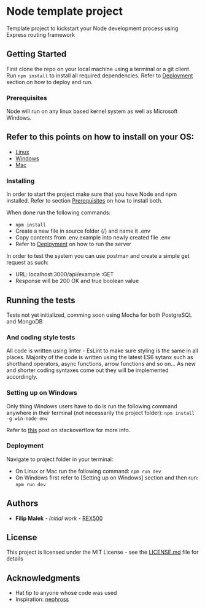 # Node template project

Template project to kickstart your Node development process using Express routing framework

## Getting Started

First clone the repo on your local machine using a terminal or a git client.
Run `npm install` to install all required dependencies.
Refer to [Deployment](#Deployment) section on how to deploy and run.

### Prerequisites

Node will run on any linux based kernel system as well as Microsoft Windows.

## Refer to this points on how to install on your OS:
* [Linux](https://nodejs.org/en/download/package-manager/)
* [Windows](https://nodejs.org/en/download/)
* [Mac](https://nodejs.org/en/download/)

### Installing

In order to start the project make sure that you have Node and npm installed.
Refer to section [Prerequisites](#Prerequisites) on how to install both.

When done run the following commands:
* `npm install`
* Create a new file in source folder (/) and name it .env
* Copy contents from .env.example into newly created file .env
* Refer to [Deployment](#Deployment) on how to run the server

In order to test the system you can use postman and create a simple get request as such:
* URL: localhost:3000/api/example :GET
* Response will be 200 OK and true boolean value

## Running the tests

Tests not yet initialized, comming soon using Mocha for both PostgreSQL and MongoDB

### And coding style tests

All code is written using linter - EsLint to make sure styling is the same in all places.
Majority of the code is written using the latest ES6 sytanx such as shorthand operators,
async functions, arrow functions and so on...
As new and shorter coding syntaxes come out they will be implemented accordingly.

### Setting up on Windows
Only thing Windows users have to do is run the following command anywhere in their terminal
(not necessarily the project folder):
`npm install -g win-node-env`

Refer to [this](https://stackoverflow.com/questions/11928013/node-env-is-not-recognized-as-an-internal-or-external-command-operable-comman) post on stackoverflow for more info.

### Deployment

Navigate to project folder in your terminal:
* On Linux or Mac run the following command: `npm run dev`
* On Windows first refer to [Setting up on Windows] section and then run: `npm run dev`

## Authors

* **Filip Malek** - *Initial work* - [REX500](https://github.com/REX500)

## License

This project is licensed under the MIT License - see the [LICENSE.md](LICENSE.md) file for details

## Acknowledgments

* Hat tip to anyone whose code was used
* Inspiration: [nephross](https://github.com/nephross)
